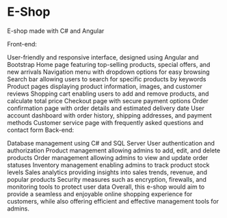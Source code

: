 # E-Shop
E-shop made with C# and Angular

Front-end:

User-friendly and responsive interface, designed using Angular and Bootstrap
Home page featuring top-selling products, special offers, and new arrivals
Navigation menu with dropdown options for easy browsing
Search bar allowing users to search for specific products by keywords
Product pages displaying product information, images, and customer reviews
Shopping cart enabling users to add and remove products, and calculate total price
Checkout page with secure payment options
Order confirmation page with order details and estimated delivery date
User account dashboard with order history, shipping addresses, and payment methods
Customer service page with frequently asked questions and contact form
Back-end:

Database management using C# and SQL Server
User authentication and authorization
Product management allowing admins to add, edit, and delete products
Order management allowing admins to view and update order statuses
Inventory management enabling admins to track product stock levels
Sales analytics providing insights into sales trends, revenue, and popular products
Security measures such as encryption, firewalls, and monitoring tools to protect user data
Overall, this e-shop would aim to provide a seamless and enjoyable online shopping experience for customers, while also offering efficient and effective management tools for admins.
